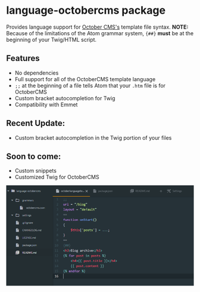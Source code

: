 # language-octobercms package

Provides language support for [October CMS's](http://octobercms.com) template file syntax.
**NOTE:** Because of the limitations of the Atom grammar system, ``{##}`` **must** be at the beginning of your Twig/HTML script.

## Features
* No dependencies
* Full support for all of the OctoberCMS template language
* `;;` at the beginning of a file tells Atom that your `.htm` file is for OctoberCMS
* Custom bracket autocompletion for Twig
* Compatibility with Emmet

## Recent Update:
* Custom bracket autocompletion in the Twig portion of your files

## Soon to come:
* Custom snippets
* Customized Twig for OctoberCMS

![Screenshot](https://github.com/dqsully/language-octobercms/blob/master/screenshot.png?raw=true)
